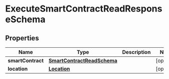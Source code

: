 

# ExecuteSmartContractReadResponseSchema


## Properties

Name | Type | Description | Notes
------------ | ------------- | ------------- | -------------
**smartContract** | [**SmartContractReadSchema**](SmartContractReadSchema.md) |  |  [optional]
**location** | [**Location**](Location.md) |  |  [optional]



